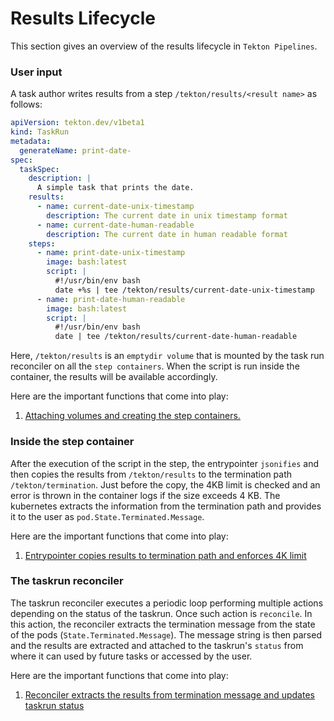 # Results Lifecycle

This section gives an overview of the results lifecycle in `Tekton Pipelines`.

### User input

A task author writes results from a step `/tekton/results/<result name>` as follows:

```yaml
apiVersion: tekton.dev/v1beta1
kind: TaskRun
metadata:
  generateName: print-date-
spec:
  taskSpec:
    description: |
      A simple task that prints the date.
    results:
      - name: current-date-unix-timestamp
        description: The current date in unix timestamp format
      - name: current-date-human-readable
        description: The current date in human readable format
    steps:
      - name: print-date-unix-timestamp
        image: bash:latest
        script: |
          #!/usr/bin/env bash
          date +%s | tee /tekton/results/current-date-unix-timestamp
      - name: print-date-human-readable
        image: bash:latest
        script: |
          #!/usr/bin/env bash
          date | tee /tekton/results/current-date-human-readable
```

Here, `/tekton/results` is an `emptydir volume` that is mounted by the task run reconciler on all the `step containers`. When the script is run inside the container, the results will be available accordingly.

Here are the important functions that come into play:

1. [Attaching volumes and creating the step containers.](https://github.com/tektoncd/pipeline/blob/59458291bdbe67300a989f190d8d51c3bbac1064/pkg/pod/pod.go#L111)

### Inside the step container
After the execution of the script in the step, the entrypointer `jsonifies` and then copies the results from `/tekton/results` to the termination path `/tekton/termination`. Just before the copy, the 4KB limit is checked and an error is thrown in the container logs if the size exceeds 4 KB. The kubernetes extracts the information from the termination path and provides it to the user as `pod.State.Terminated.Message`.

Here are the important functions that come into play:
1. [Entrypointer copies results to termination path and enforces 4K limit](https://github.com/tektoncd/pipeline/blob/59458291bdbe67300a989f190d8d51c3bbac1064/pkg/entrypoint/entrypointer.go#L104-L221)

### The taskrun reconciler
The taskrun reconciler executes a periodic loop performing multiple actions depending on the status of the taskrun. Once such action is `reconcile`. In this action, the reconciler extracts the termination message from the state of the pods (`State.Terminated.Message`). The message string is then parsed and the results are extracted and attached to the taskrun's `status` from where it can used by future tasks or accessed by the user.

Here are the important functions that come into play:
1. [Reconciler extracts the results from termination message and updates taskrun status](https://github.com/tektoncd/pipeline/blob/59458291bdbe67300a989f190d8d51c3bbac1064/pkg/pod/status.go#L146-L199)
